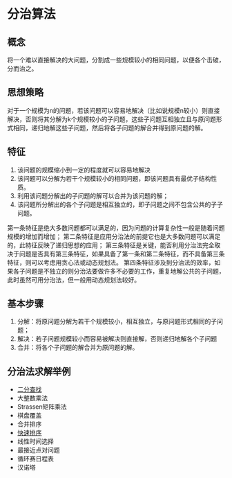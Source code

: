 # 分治算法

## 概念
将一个难以直接解决的大问题，分割成一些规模较小的相同问题，以便各个击破，分而治之。

## 思想策略
对于一个规模为n的问题，若该问题可以容易地解决（比如说规模n较小）则直接解决，否则将其分解为k个规模较小的子问题，这些子问题互相独立且与原问题形式相同，递归地解这些子问题，然后将各子问题的解合并得到原问题的解。

## 特征
1. 该问题的规模缩小到一定的程度就可以容易地解决 
2. 该问题可以分解为若干个规模较小的相同问题，即该问题具有最优子结构性质。 
3. 利用该问题分解出的子问题的解可以合并为该问题的解； 
4. 该问题所分解出的各个子问题是相互独立的，即子问题之间不包含公共的子子问题。

第一条特征是绝大多数问题都可以满足的，因为问题的计算复杂性一般是随着问题规模的增加而增加； 
第二条特征是应用分治法的前提它也是大多数问题可以满足的，此特征反映了递归思想的应用；
第三条特征是关键，能否利用分治法完全取决于问题是否具有第三条特征，如果具备了第一条和第二条特征，而不具备第三条特征，则可以考虑用贪心法或动态规划法。 
第四条特征涉及到分治法的效率，如果各子问题是不独立的则分治法要做许多不必要的工作，重复地解公共的子问题，此时虽然可用分治法，但一般用动态规划法较好。

## 基本步骤
1. 分解：将原问题分解为若干个规模较小，相互独立，与原问题形式相同的子问题； 
2. 解决：若子问题规模较小而容易被解决则直接解，否则递归地解各个子问题 
3. 合并：将各个子问题的解合并为原问题的解。

## 分治法求解举例
- [二分查找](https://github.com/imwtr/data-structure-algorithm/blob/master/algorithm/search/%E4%BA%8C%E5%88%86%E6%9F%A5%E6%89%BE.md)
- 大整数乘法
- Strassen矩阵乘法
- 棋盘覆盖
- 合并排序
- [快速排序](https://github.com/imwtr/data-structure-algorithm/blob/master/algorithm/sort/%E5%BF%AB%E9%80%9F%E6%8E%92%E5%BA%8F.md)
- 线性时间选择
- 最接近点对问题
- 循环赛日程表
- 汉诺塔
